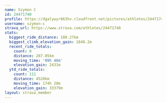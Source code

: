 ```yaml
---
name: Szymon C
id: 24471740
profile: https://dgalywyr863hv.cloudfront.net/pictures/athletes/24471740/7213253/3/large.jpg
username: szymon-c
strava_url: https://www.strava.com/athletes/24471740
stats:
  biggest_ride_distance: 180.27km
  biggest_climb_elevation_gain: 1848.2m
  recent_ride_totals:
    count: 8
    distance: 287.05km
    moving_time: '09h 46m'
    elevation_gain: 2431m
  ytd_ride_totals:
    count: 111
    distance: 4520km
    moving_time: 174h 20m
    elevation_gain: 33379m
layout: strava_member
--- 
```

